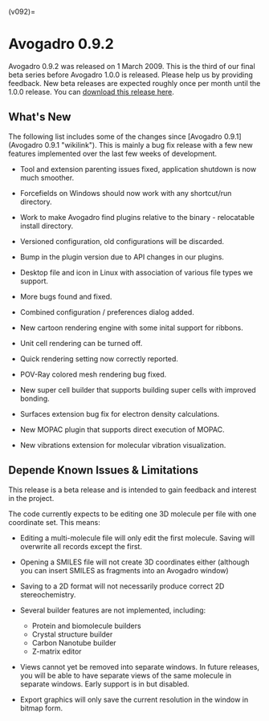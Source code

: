(v092)=

# Avogadro 0.9.2

Avogadro 0.9.2 was released on 1 March 2009. This is the third of our final beta series before Avogadro 1.0.0 is released. Please help us by providing feedback. New beta releases are expected roughly once per month until the 1.0.0 release. You can [download this release here](https://sourceforge.net/project/showfiles.php?group_id=165310&package_id=187449).

What's New
----------

The following list includes some of the changes since [Avogadro 0.9.1](Avogadro 0.9.1 "wikilink"). This is mainly a bug fix release with a few new features implemented over the last few weeks of development.



-   Tool and extension parenting issues fixed, application shutdown is now much smoother.
-   Forcefields on Windows should now work with any shortcut/run directory.
-   Work to make Avogadro find plugins relative to the binary - relocatable install directory.
-   Versioned configuration, old configurations will be discarded.
-   Bump in the plugin version due to API changes in our plugins.
-   Desktop file and icon in Linux with association of various file types we support.
-   More bugs found and fixed.



-   Combined configuration / preferences dialog added.



-   New cartoon rendering engine with some inital support for ribbons.
-   Unit cell rendering can be turned off.
-   Quick rendering setting now correctly reported.
-   POV-Ray colored mesh rendering bug fixed.



-   New super cell builder that supports building super cells with improved bonding.
-   Surfaces extension bug fix for electron density calculations.
-   New MOPAC plugin that supports direct execution of MOPAC.
-   New vibrations extension for molecular vibration visualization.

Depende
Known Issues & Limitations
--------------------------

This release is a beta release and is intended to gain feedback and interest in the project.

The code currently expects to be editing one 3D molecule per file with one coordinate set. This means:

-   Editing a multi-molecule file will only edit the first molecule. Saving will overwrite all records except the first.
-   Opening a SMILES file will not create 3D coordinates either (although you can insert SMILES as fragments into an Avogadro window)
-   Saving to a 2D format will not necessarily produce correct 2D stereochemistry.



-   Several builder features are not implemented, including:
    -   Protein and biomolecule builders
    -   Crystal structure builder
    -   Carbon Nanotube builder
    -   Z-matrix editor



-   Views cannot yet be removed into separate windows. In future releases, you will be able to have separate views of the same molecule in separate windows. Early support is in but disabled.
-   Export graphics will only save the current resolution in the window in bitmap form.

